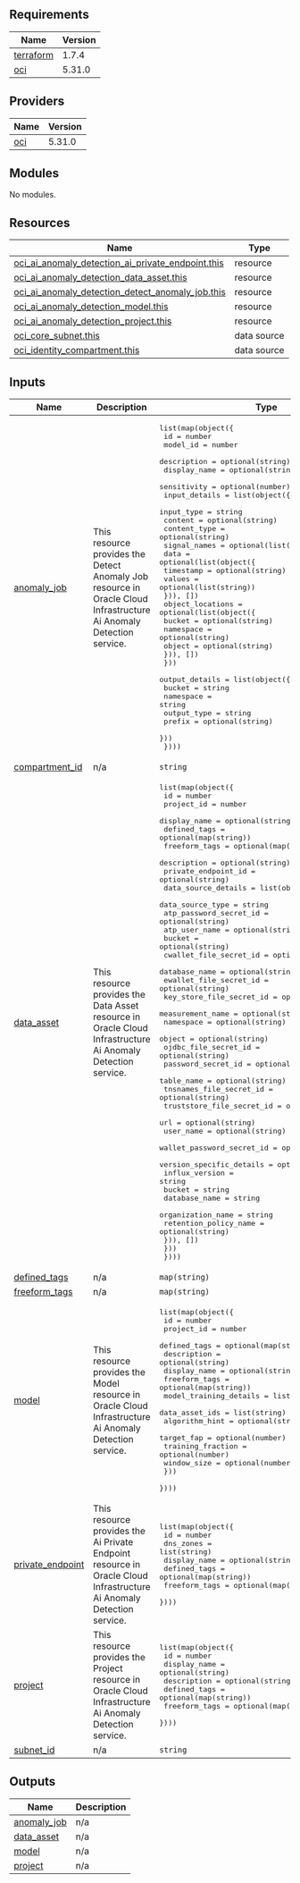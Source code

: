 ## Requirements

| Name | Version |
|------|---------|
| <a name="requirement_terraform"></a> [terraform](#requirement\_terraform) | 1.7.4 |
| <a name="requirement_oci"></a> [oci](#requirement\_oci) | 5.31.0 |

## Providers

| Name | Version |
|------|---------|
| <a name="provider_oci"></a> [oci](#provider\_oci) | 5.31.0 |

## Modules

No modules.

## Resources

| Name | Type |
|------|------|
| [oci_ai_anomaly_detection_ai_private_endpoint.this](https://registry.terraform.io/providers/oracle/oci/5.31.0/docs/resources/ai_anomaly_detection_ai_private_endpoint) | resource |
| [oci_ai_anomaly_detection_data_asset.this](https://registry.terraform.io/providers/oracle/oci/5.31.0/docs/resources/ai_anomaly_detection_data_asset) | resource |
| [oci_ai_anomaly_detection_detect_anomaly_job.this](https://registry.terraform.io/providers/oracle/oci/5.31.0/docs/resources/ai_anomaly_detection_detect_anomaly_job) | resource |
| [oci_ai_anomaly_detection_model.this](https://registry.terraform.io/providers/oracle/oci/5.31.0/docs/resources/ai_anomaly_detection_model) | resource |
| [oci_ai_anomaly_detection_project.this](https://registry.terraform.io/providers/oracle/oci/5.31.0/docs/resources/ai_anomaly_detection_project) | resource |
| [oci_core_subnet.this](https://registry.terraform.io/providers/oracle/oci/5.31.0/docs/data-sources/core_subnet) | data source |
| [oci_identity_compartment.this](https://registry.terraform.io/providers/oracle/oci/5.31.0/docs/data-sources/identity_compartment) | data source |

## Inputs

| Name | Description | Type | Default | Required |
|------|-------------|------|---------|:--------:|
| <a name="input_anomaly_job"></a> [anomaly\_job](#input\_anomaly\_job) | This resource provides the Detect Anomaly Job resource in Oracle Cloud Infrastructure Ai Anomaly Detection service. | <pre>list(map(object({<br>    id           = number<br>    model_id     = number<br>    description  = optional(string)<br>    display_name = optional(string)<br>    sensitivity  = optional(number)<br>    input_details = list(object({<br>      input_type   = string<br>      content      = optional(string)<br>      content_type = optional(string)<br>      signal_names = optional(list(string))<br>      data = optional(list(object({<br>        timestamp = optional(string)<br>        values    = optional(list(string))<br>      })), [])<br>      object_locations = optional(list(object({<br>        bucket    = optional(string)<br>        namespace = optional(string)<br>        object    = optional(string)<br>      })), [])<br>    }))<br>    output_details = list(object({<br>      bucket      = string<br>      namespace   = string<br>      output_type = string<br>      prefix      = optional(string)<br>    }))<br>  })))</pre> | `[]` | no |
| <a name="input_compartment_id"></a> [compartment\_id](#input\_compartment\_id) | n/a | `string` | n/a | yes |
| <a name="input_data_asset"></a> [data\_asset](#input\_data\_asset) | This resource provides the Data Asset resource in Oracle Cloud Infrastructure Ai Anomaly Detection service. | <pre>list(map(object({<br>    id                  = number<br>    project_id          = number<br>    display_name        = optional(string)<br>    defined_tags        = optional(map(string))<br>    freeform_tags       = optional(map(string))<br>    description         = optional(string)<br>    private_endpoint_id = optional(string)<br>    data_source_details = list(object({<br>      data_source_type          = string<br>      atp_password_secret_id    = optional(string)<br>      atp_user_name             = optional(string)<br>      bucket                    = optional(string)<br>      cwallet_file_secret_id    = optional(string)<br>      database_name             = optional(string)<br>      ewallet_file_secret_id    = optional(string)<br>      key_store_file_secret_id  = optional(string)<br>      measurement_name          = optional(string)<br>      namespace                 = optional(string)<br>      object                    = optional(string)<br>      ojdbc_file_secret_id      = optional(string)<br>      password_secret_id        = optional(string)<br>      table_name                = optional(string)<br>      tnsnames_file_secret_id   = optional(string)<br>      truststore_file_secret_id = optional(string)<br>      url                       = optional(string)<br>      user_name                 = optional(string)<br>      wallet_password_secret_id = optional(string)<br>      version_specific_details = optional(list(object({<br>        influx_version        = string<br>        bucket                = string<br>        database_name         = string<br>        organization_name     = string<br>        retention_policy_name = optional(string)<br>      })), [])<br>    }))<br>  })))</pre> | `[]` | no |
| <a name="input_defined_tags"></a> [defined\_tags](#input\_defined\_tags) | n/a | `map(string)` | `{}` | no |
| <a name="input_freeform_tags"></a> [freeform\_tags](#input\_freeform\_tags) | n/a | `map(string)` | `{}` | no |
| <a name="input_model"></a> [model](#input\_model) | This resource provides the Model resource in Oracle Cloud Infrastructure Ai Anomaly Detection service. | <pre>list(map(object({<br>    id            = number<br>    project_id    = number<br>    defined_tags  = optional(map(string))<br>    description   = optional(string)<br>    display_name  = optional(string)<br>    freeform_tags = optional(map(string))<br>    model_training_details = list(object({<br>      data_asset_ids    = list(string)<br>      algorithm_hint    = optional(string)<br>      target_fap        = optional(number)<br>      training_fraction = optional(number)<br>      window_size       = optional(number)<br>    }))<br>  })))</pre> | `[]` | no |
| <a name="input_private_endpoint"></a> [private\_endpoint](#input\_private\_endpoint) | This resource provides the Ai Private Endpoint resource in Oracle Cloud Infrastructure Ai Anomaly Detection service. | <pre>list(map(object({<br>    id            = number<br>    dns_zones     = list(string)<br>    display_name  = optional(string)<br>    defined_tags  = optional(map(string))<br>    freeform_tags = optional(map(string))<br>  })))</pre> | `[]` | no |
| <a name="input_project"></a> [project](#input\_project) | This resource provides the Project resource in Oracle Cloud Infrastructure Ai Anomaly Detection service. | <pre>list(map(object({<br>    id            = number<br>    display_name  = optional(string)<br>    description   = optional(string)<br>    defined_tags  = optional(map(string))<br>    freeform_tags = optional(map(string))<br>  })))</pre> | `[]` | no |
| <a name="input_subnet_id"></a> [subnet\_id](#input\_subnet\_id) | n/a | `string` | n/a | yes |

## Outputs

| Name | Description |
|------|-------------|
| <a name="output_anomaly_job"></a> [anomaly\_job](#output\_anomaly\_job) | n/a |
| <a name="output_data_asset"></a> [data\_asset](#output\_data\_asset) | n/a |
| <a name="output_model"></a> [model](#output\_model) | n/a |
| <a name="output_project"></a> [project](#output\_project) | n/a |
